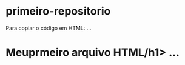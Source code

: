 # primeiro-repositorio

Para copiar o código em HTML:
...
<html>
   <h1>Meuprmeiro arquivo HTML/h1>
     </html1>
  ...
